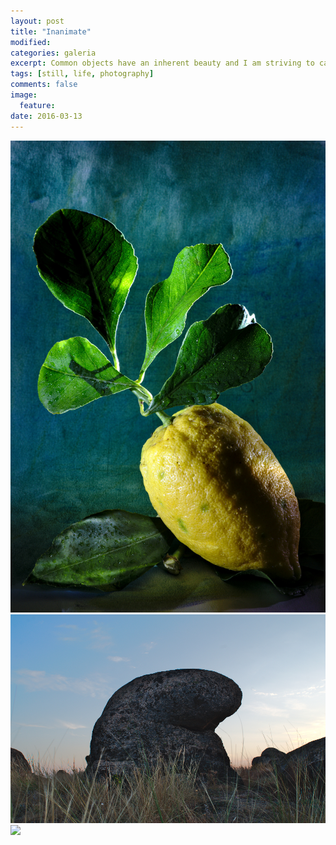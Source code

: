 ```yaml
---
layout: post
title: "Inanimate"
modified:
categories: galeria
excerpt: Common objects have an inherent beauty and I am striving to capture it.
tags: [still, life, photography]
comments: false
image:
  feature: 
date: 2016-03-13
---
```

<div class="galleria">
	<img src="/images/inanimate/0001.jpg"/>
	<img src="/images/inanimate/0002.jpg"/>
	<img src="https://lh3.googleusercontent.com/pWI-kwDBXPOt9S9A3zxfLgpFxXfj8gcjPv5ISCtOobCNasdFwBZIgwzBeRoo8GancjbbyqoVPEryugacKF1XL9g0O2F7V1WAQV9PFsqBSj6EeRfuksuKbbW8hi5zBsgw1JOlqJ_Q67Z9gBhxMTnjZjZZwVIGc1XKyl62XuVtxlmt3PN3OEhrM9uOQWoON_iMUnQSgZWrcArou8ALplxXV9Z7g8x4hAF_Wtdswtc1pvLA-eHBIHXXZzEh5OQgEbmHsn5wuanvhO7S1a8s4sxa8rRVbs70bYkE_F6nrzySlCC-fg2LSw3qsqLjzMkA15o3tPFY766zzHW_mrRfqa33srFh-F_mkfzz4yX8Lv4R_yUuL1rt2iLFVaY6jAYluXOQh313qWCfJIFIeLaHTfpsSy0rJ9q7gemkAKwp6bRvNRBzPbmQ9305yxif9BZ_I0n5QQqC2sMWEmgDOYqcYZ6MZAVJi80IQAiwXESonic84unC711Wt9-NFrKWO55p2kOIEwlnVH2Eq8_Xdcf2yGl725SOyQKEDRPtaeJ7SD524I52TFQTYha6XAhk1lvYYqnIdlmv=s946-no"/>
</div>
